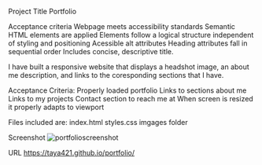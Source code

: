 Project Title
Portfolio

Acceptance criteria Webpage meets accessibility standards Semantic HTML elements are applied Elements follow a logical structure independent of styling and positioning Acessible alt attributes Heading attributes fall in sequential order Includes concise, descriptive title.

I have built a responsive website that displays a headshot image, an about me description, and links to the coresponding sections that I have.

Acceptance Criteria:
Properly loaded portfolio
Links to sections about me
Links to my projects
Contact section to reach me at
When screen is resized it properly adapts to viewport

Files included are:
index.html
styles.css
imgages folder

Screenshot
![portfolioscreenshot](https://user-images.githubusercontent.com/89947774/134788507-fa330f8e-72e4-4a21-a964-a172c9bd05b0.png)

URL
https://taya421.github.io/portfolio/